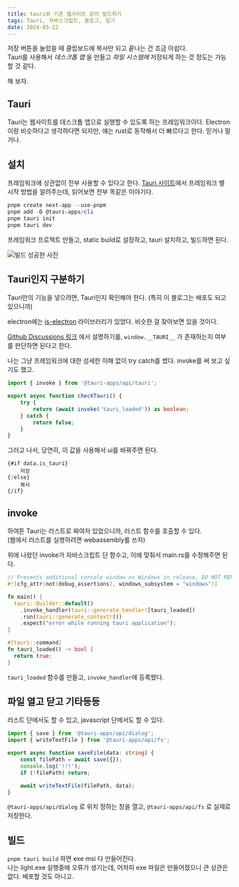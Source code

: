 ```yaml
---
title: tauri와 기존 웹사이트 같이 빌드하기
tags: Tauri, 자바스크립트, 블로그, 일기
date: 2024-03-22
---
```


저장 버튼을 눌렀을 때 클립보드에 복사만 되고 끝나는 건 조금 아쉽다.  
Tauri를 사용해서 _데스크톱 앱_ 을 만들고 _파일 시스템에_ 저장되게 하는 것 정도는 가능할 것 같다.

해 보자.

## Tauri

Tauri는 웹사이트를 데스크톱 앱으로 실행할 수 있도록 하는 프레임워크이다.
Electron이랑 비슷하다고 생각하다면 되지만, 얘는 rust로 동작해서 더 빠르다고 한다. 믿거나 말거나.

## 설치

프레임워크에 상관없이 전부 사용할 수 있다고 한다.
[Tauri 사이트](https://tauri.app/v1/guides/getting-started/setup/)에서 프레임워크 별 시작 방법을 알려주는데,
읽어보면 전부 똑같은 이야기다.

```powershell
pnpm create next-app --use-pnpm
pnpm add -D @tauri-apps/cli
pnpm tauri init
pnpm tauri dev
```

프레임워크 프로젝트 만들고, static build로 설정하고, tauri 설치하고, 빌드하면 된다.

![빌드 성공한 사진](/post_img/6/image.png)

## Tauri인지 구분하기

Tauri만의 기능을 넣으려면, Tauri인지 확인해야 한다.
(특히 이 블로그는 배포도 되고 있으니까)

electron에는 [is-electron](https://www.npmjs.com/package/is-electron) 라이브러리가 있었다.
비슷한 걸 찾아보면 있을 것이다.

[Github Discussions 링크](https://github.com/tauri-apps/tauri/discussions/2725)
에서 설명하기를, `window.__TAURI__` 가 존재하는지 여부를 판단하면 된다고 한다.

나는 그냥 프레임워크에 대한 섬세한 이해 없이 try catch를 썼다. invoke를 써 보고 싶기도 했고.

```typescript
import { invoke } from '@tauri-apps/api/tauri';

export async function checkTauri() {
    try {
        return (await invoke('tauri_loaded')) as boolean;
    } catch {
        return false;
    }
}
```

그러고 나서, 당연히, 이 값을 사용해서 ui를 바꿔주면 된다.

```svelte
{#if data.is_tauri}
    저장
{:else}
    복사
{/if}
```

## invoke

하여튼 Tauri는 러스트로 짜여저 있었으니까, 러스트 함수를 호출할 수 있다.  
(웹에서 러스트를 실행하려면 webassembly를 쓰자)

위에 나왔던 invoke가 자바스크립트 단 함수고, 이에 맞춰서 main.rs를 수정해주면 된다.

```rust
// Prevents additional console window on Windows in release, DO NOT REMOVE!!
#![cfg_attr(not(debug_assertions), windows_subsystem = "windows")]

fn main() {
  tauri::Builder::default()
    .invoke_handler(tauri::generate_handler![tauri_loaded])
    .run(tauri::generate_context!())
    .expect("error while running tauri application");
}

#[tauri::command]
fn tauri_loaded() -> bool {
  return true;
}
```

`tauri_loaded` 함수를 만들고, `invoke_handler`에 등록했다.

## 파일 열고 닫고 기타등등

러스트 단에서도 할 수 있고, javascript 단에서도 할 수 있다.

```typescript
import { save } from '@tauri-apps/api/dialog';
import { writeTextFile } from '@tauri-apps/api/fs';

export async function saveFile(data: string) {
    const filePath = await save({});
    console.log('!!!');
    if (!filePath) return;

    await writeTextFile(filePath, data);
}
```

`@tauri-apps/api/dialog` 로 위치 정하는 창을 열고, `@tauri-apps/api/fs` 로 실제로 저장한다.

## 빌드

`pnpm tauri build` 하면 exe msi 다 만들어진다.  
나는 light.exe 실행중에 오류가 생기는데, 어차피 exe 파일은 만들어졌으니 큰 상관은 없다.
배포할 것도 아니고.
